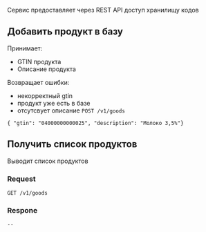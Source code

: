 Сервис предоставляет через REST API доступ хранилищу кодов

## Добавить продукт в базу
Принимает:
- GTIN продукта
- Описание продукта

Возвращает ошибки:
- некорректный gtin
- продукт уже есть в базе
- отсутсвует описание
`POST /v1/goods`
``````
{ "gtin": "04000000000025", "description": "Молоко 3,5%"}
``````

## Получить список продуктов
Выводит список продуктов
### Request
`GET /v1/goods`

### Respone
``````
--
``````
